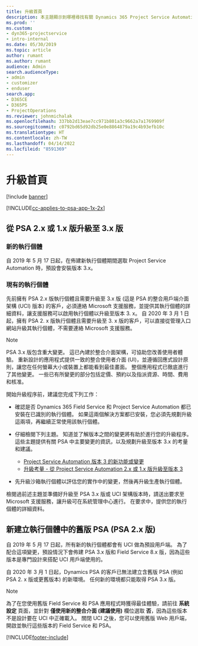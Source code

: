 ```yaml
---
title: 升級首頁
description: 本主題顯示到哪裡尋找有關 Dynamics 365 Project Service Automation 的新功能和其已變更功能的重要資訊，以及升級為最新版本的程序。
ms.prod: ''
ms.custom:
- dyn365-projectservice
- intro-internal
ms.date: 05/30/2019
ms.topic: article
author: rumant
ms.author: rumant
audience: Admin
search.audienceType:
- admin
- customizer
- enduser
search.app:
- D365CE
- D365PS
- ProjectOperations
ms.reviewer: johnmichalak
ms.openlocfilehash: 337bb2d13eae7cc971b801a3c9662a7a1769909f
ms.sourcegitcommit: c0792bd65d92db25e0e8864879a19c4b93efb10c
ms.translationtype: HT
ms.contentlocale: zh-TW
ms.lasthandoff: 04/14/2022
ms.locfileid: "8591369"
---
```

# <a name="upgrade-home-page"></a>升級首頁

[!include [banner](../includes/psa-now-project-operations.md)]

[!INCLUDE[cc-applies-to-psa-app-1x-2x](../includes/cc-applies-to-psa-app-1x-2x.md)]

## <a name="upgrade-from-psa-version-2x-or-1x-to-version-3x"></a>從 PSA 2.x 或 1.x 版升級至 3.x 版

### <a name="new-instances"></a>新的執行個體

自 2019 年 5 月 17 日起，在佈建新執行個體期間選取 Project Service Automation 時，預設會安裝版本 3.x。

### <a name="existing-instances"></a>現有的執行個體

先前擁有 PSA 2.x 版執行個體且需要升級至 3.x 版 (這是 PSA 的整合用戶端介面架構 (UCI) 版本) 的客戶，必須連絡 Microsoft 支援服務，並提供其執行個體的詳細資料，讓支援服務可以啟用執行個體以升級至版本 3. x。 自 2020 年 3 月 1 日起，擁有 PSA 2. x 版執行個體且需要升級至 3. x 版的客戶，可以直接從管理入口網站升級其執行個體，不需要連絡 Microsoft 支援服務。  

> [!NOTE]
> PSA 3.x 版包含重大變更。 這已內建於整合介面架構，可協助您改善使用者體驗。 重新設計的應用程式提供一致的整合使用者介面 (UI)，並遵循回應式設計原則，讓您在任何螢幕大小或裝置上都能看到最佳畫面。 整個應用程式已徹底進行了其他變更。 一些已有所變更的部分包括定價、預約以及指派資源、時間、費用和核准。

開始升級程序前，建議您完成下列工作：

- 確認是否 Dynamics 365 Field Service 和 Project Service Automation 都已安裝在已識別的執行個體。 如果這兩個解決方案都已安裝，您必須先規劃升級這兩項，再繼續正常使用該執行個體。
- 仔細檢閱下列主題。 知道並了解版本之間的變更將有助於進行您的升級程序。 這些主題提供有關 PSA 中主要變更的資訊，以及規劃升級至版本 3.x 的考量和建議。

    - [Project Service Automation 版本 3 的新功能或變更](whats-new-changed-v3.md)
    - [升級考量 - 從 Project Service Automation 2.x 或 1.x 版升級至版本 3](upgrade-v3.md)

- 先升級沙箱執行個體以評估您的實作中的變更，然後再升級生產執行個體。

檢閱過前述主題並準備好升級至 PSA 3.x 版或 UCI 架構版本時，請送出要求至 Microsoft 支援服務，讓升級可在系統管理中心進行。 在要求中，提供您的執行個體的詳細資料。

## <a name="older-versions-of-psa-psa-version-2x-in-a-newly-created-instance"></a>新建立執行個體中的舊版 PSA (PSA 2.x 版)

自 2019 年 5 月 17 日起，所有新的執行個體都會有 UCI 做為預設用戶端。 為了配合這項變更，預設情況下會佈建 PSA 3.x 版和 Field Service 8.x 版，因為這些版本是專門設計來搭配 UCI 用戶端使用的。

自 2020 年 3 月 1 日起，Dynamics PSA 的客戶已無法建立含舊版 PSA (例如 PSA 2. x 版或更舊版本) 的新環境。 任何新的環境都只能取得 PSA 3.x 版。

> [!NOTE]
> 為了在您使用舊版 Field Service 和 PSA 應用程式時獲得最佳體驗，請前往 **系統設定** 頁面，並針對 **僅使用新的整合介面 (建議使用)** 欄位選取 **否**，因為這些版本不是設計要在 UCI 中正確載入。 關閉 UCI 之後，您可以使用舊版 Web 用戶端，開啟並執行這些版本的 Field Service 和 PSA。 


[!INCLUDE[footer-include](../includes/footer-banner.md)]
